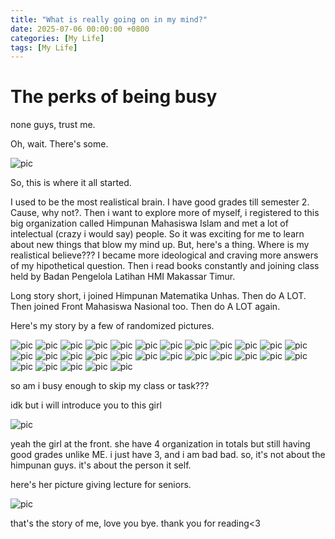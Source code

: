 ```yaml
---
title: "What is really going on in my mind?"
date: 2025-07-06 00:00:00 +0800
categories: [My Life]
tags: [My Life]
---
```


# The perks of being busy
none guys, trust me.

Oh, wait. There's some.

![pic](assets/lib/HMI.jpg)

So, this is where it all started.



I used to be the most realistical brain. I have good grades till semester 2. Cause, why not?.
Then i want to explore more of myself, i registered to this big organization called Himpunan Mahasiswa Islam and met a lot of intelectual (crazy i would say) people. So it was exciting for me to learn about new things that blow my mind up. But, here's a thing. Where is my realistical believe???
I became more ideological and craving more answers of my hipothetical question. 
Then i read books constantly and joining class held by Badan Pengelola Latihan HMI Makassar Timur.

Long story short, i joined Himpunan Matematika Unhas. Then do A LOT. Then joined Front Mahasiswa Nasional too. Then do A LOT again.

Here's my story by a few of randomized pictures.

![pic](assets/lib/0.jpg)
![pic](assets/lib/2.jpg)
![pic](assets/lib/3.jpg)
![pic](assets/lib/4.jpg)
![pic](assets/lib/5.jpg)
![pic](assets/lib/6.jpg)
![pic](assets/lib/7.jpg)
![pic](assets/lib/8.jpg)
![pic](assets/lib/9.jpg)
![pic](assets/lib/20.jpg)
![pic](assets/lib/22.jpg)
![pic](assets/lib/23.jpg)
![pic](assets/lib/24.jpg)
![pic](assets/lib/25.jpg)
![pic](assets/lib/26.jpg)
![pic](assets/lib/27.jpg)
![pic](assets/lib/28.jpg)
![pic](assets/lib/29.jpg)
![pic](assets/lib/30.jpg)
![pic](assets/lib/32.jpg)
![pic](assets/lib/33.jpg)
![pic](assets/lib/34.jpg)
![pic](assets/lib/35.jpg)
![pic](assets/lib/36.jpg)
![pic](assets/lib/37.jpg)
![pic](assets/lib/38.jpg)
![pic](assets/lib/39.jpg)
![pic](assets/lib/40.jpg)
![pic](assets/lib/42.jpg)

so am i busy enough to skip my class or task???

idk but i will introduce you to this girl

![pic](assets/lib/jeb.jpg)

yeah the girl at the front. she have 4 organization in totals but still having good grades unlike ME. i just have 3, and i am bad bad.
so, it's not about the himpunan guys. it's about the person it self.

here's her picture giving lecture for seniors.

![pic](assets/lib/mb.jpg)

that's the story of me, love you bye. thank you for reading<3